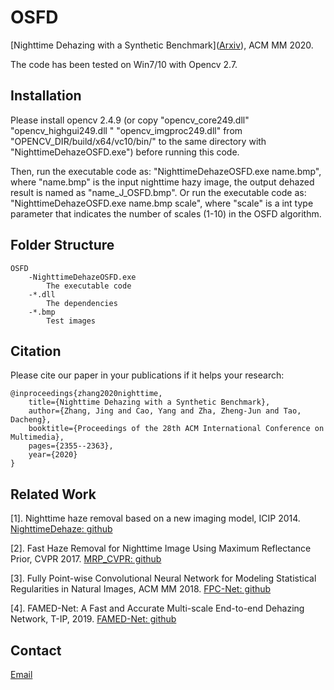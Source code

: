 # OSFD
[Nighttime Dehazing with a Synthetic Benchmark](<a href="https://arxiv.org/abs/2008.03864">Arxiv</a>), ACM MM 2020.

The code has been tested on Win7/10 with Opencv 2.7.

## Installation
Please install opencv 2.4.9 (or copy "opencv_core249.dll" "opencv_highgui249.dll " "opencv_imgproc249.dll" from "OPENCV_DIR/build/x64/vc10/bin/" to the same directory with "NighttimeDehazeOSFD.exe") before running this code.

Then, run the executable code as: "NighttimeDehazeOSFD.exe name.bmp", where "name.bmp" is the input nighttime hazy image, the output dehazed result is named as "name_J_OSFD.bmp". Or run the executable code as: "NighttimeDehazeOSFD.exe name.bmp scale", where "scale" is a int type parameter that indicates the number of scales (1-10) in the OSFD algorithm. 

## Folder Structure
    OSFD
        -NighttimeDehazeOSFD.exe
            The executable code
        -*.dll
            The dependencies
        -*.bmp
            Test images

## Citation
Please cite our paper in your publications if it helps your research:

    @inproceedings{zhang2020nighttime,
        title={Nighttime Dehazing with a Synthetic Benchmark},
        author={Zhang, Jing and Cao, Yang and Zha, Zheng-Jun and Tao, Dacheng},
        booktitle={Proceedings of the 28th ACM International Conference on Multimedia},
        pages={2355--2363},
        year={2020}
    }
    
## Related Work
[1]. Nighttime haze removal based on a new imaging model, ICIP 2014. [NighttimeDehaze: github](https://github.com/chaimi2013/NighttimeDehaze)

[2]. Fast Haze Removal for Nighttime Image Using Maximum Reflectance Prior, CVPR 2017. [MRP_CVPR: github](https://github.com/chaimi2013/MRP)

[3]. Fully Point-wise Convolutional Neural Network for Modeling Statistical Regularities in Natural Images, ACM MM 2018. [FPC-Net: github](https://github.com/chaimi2013/FPCNet)
    
[4]. FAMED-Net: A Fast and Accurate Multi-scale End-to-end Dehazing Network, T-IP, 2019. [FAMED-Net: github](https://github.com/chaimi2013/FAMED-Net)
    
## Contact
[Email](zj.winner@163.com)
